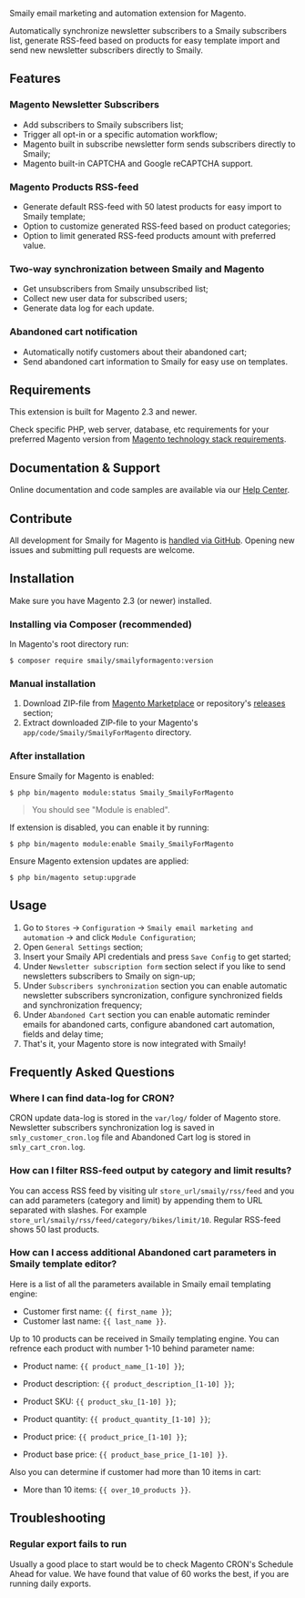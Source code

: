 Smaily email marketing and automation extension for Magento.

Automatically synchronize newsletter subscribers to a Smaily subscribers list, generate RSS-feed based on products for easy template import and send new newsletter subscribers directly to Smaily.

## Features

### Magento Newsletter Subscribers

- Add subscribers to Smaily subscribers list;
- Trigger all opt-in or a specific automation workflow;
- Magento built in subscribe newsletter form sends subscribers directly to Smaily;
- Magento built-in CAPTCHA and Google reCAPTCHA support.

### Magento Products RSS-feed

- Generate default RSS-feed with 50 latest products for easy import to Smaily template;
- Option to customize generated RSS-feed based on product categories;
- Option to limit generated RSS-feed products amount with preferred value.

### Two-way synchronization between Smaily and Magento

- Get unsubscribers from Smaily unsubscribed list;
- Collect new user data for subscribed users;
- Generate data log for each update.

### Abandoned cart notification

- Automatically notify customers about their abandoned cart;
- Send abandoned cart information to Smaily for easy use on templates.

## Requirements

This extension is built for Magento 2.3 and newer.

Check specific PHP, web server, database, etc requirements for your preferred Magento version from [Magento technology stack requirements](https://devdocs.magento.com/guides/v2.0/install-gde/system-requirements-tech.html).

## Documentation & Support

Online documentation and code samples are available via our [Help Center](https://smaily.com/help/user-manual/integrations-et/smaily-for-magento-2/).

## Contribute

All development for Smaily for Magento is [handled via GitHub](https://github.com/sendsmaily/smaily-magento-extension). Opening new issues and submitting pull requests are welcome.

## Installation

Make sure you have Magento 2.3 (or newer) installed.

### Installing via Composer (recommended)

In Magento's root directory run:

    $ composer require smaily/smailyformagento:version

### Manual installation

1. Download ZIP-file from [Magento Marketplace](https://marketplace.magento.com) or repository's [releases](https://github.com/sendsmaily/smaily-magento-extension/releases) section;
2. Extract downloaded ZIP-file to your Magento's `app/code/Smaily/SmailyForMagento` directory.

### After installation

Ensure Smaily for Magento is enabled:

    $ php bin/magento module:status Smaily_SmailyForMagento

> You should see "Module is enabled".

If extension is disabled, you can enable it by running:

    $ php bin/magento module:enable Smaily_SmailyForMagento

Ensure Magento extension updates are applied:

    $ php bin/magento setup:upgrade

## Usage

1. Go to `Stores` → `Configuration` → `Smaily email marketing and automation` → and click `Module Configuration`;
2. Open `General Settings` section;
3. Insert your Smaily API credentials and press `Save Config` to get started;
4. Under `Newsletter subscription form` section select if you like to send newsletters subscribers to Smaily on sign-up;
5. Under `Subscribers synchronization` section you can enable automatic newsletter subscribers syncronization, configure synchronized fields and synchronization frequency;
6. Under `Abandoned Cart` section you can enable automatic reminder emails for abandoned carts, configure abandoned cart automation, fields and delay time;
7. That's it, your Magento store is now integrated with Smaily!

## Frequently Asked Questions

### Where I can find data-log for CRON?

CRON update data-log is stored in the `var/log/` folder of Magento store. Newsletter subscribers synchronization log is saved in `smly_customer_cron.log` file and Abandoned Cart log is stored in `smly_cart_cron.log`.

### How can I filter RSS-feed output by category and limit results?

You can access RSS feed by visiting ulr `store_url/smaily/rss/feed` and you can add parameters (category and limit) by appending them to URL separated with slashes. For example `store_url/smaily/rss/feed/category/bikes/limit/10`. Regular RSS-feed shows 50 last products.

### How can I access additional Abandoned cart parameters in Smaily template editor?

Here is a list of all the parameters available in Smaily email templating engine:

- Customer first name: `{{ first_name }}`;
- Customer last name: `{{ last_name }}`.

Up to 10 products can be received in Smaily templating engine. You can refrence each product with number 1-10 behind parameter name:

- Product name: `{{ product_name_[1-10] }}`;

- Product description: `{{ product_description_[1-10] }}`;

- Product SKU: `{{ product_sku_[1-10] }}`;

- Product quantity: `{{ product_quantity_[1-10] }}`;

- Product price: `{{ product_price_[1-10] }}`;

- Product base price: `{{ product_base_price_[1-10] }}`.

Also you can determine if customer had more than 10 items in cart:

- More than 10 items: `{{ over_10_products }}`.

## Troubleshooting

### Regular export fails to run

Usually a good place to start would be to check Magento CRON's Schedule Ahead for value. We have found that value of 60 works the best, if you are running daily exports.
